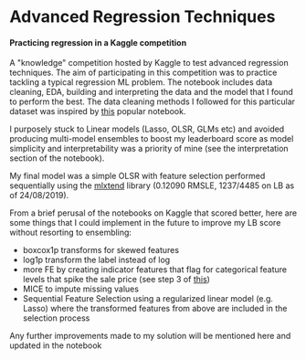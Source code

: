 # Advanced Regression Techniques

#### Practicing regression in a Kaggle competition

A "knowledge" competition hosted by Kaggle to test advanced regression techniques. The aim of participating in this competition was to practice tackling a typical regression ML problem. The notebook includes data cleaning, EDA, building and interpreting the data and the model that I found to perform the best. The data cleaning methods I followed for this particular dataset was inspired by [this](https://www.kaggle.com/pmarcelino/comprehensive-data-exploration-with-python) popular notebook.

I purposely stuck to Linear models (Lasso, OLSR, GLMs etc) and avoided producing multi-model ensembles to boost my leaderboard score as model simplicity and interpretability was a priority of mine (see the interpretation section of the notebook). 

My final model was a simple OLSR with feature selection performed sequentially using the [mlxtend](http://rasbt.github.io/mlxtend/) library (0.12090 RMSLE, 1237/4485 on LB as of 24/08/2019).

From a brief perusal of the notebooks on Kaggle that scored better, here are some things that I could implement in the future to improve my LB score without resorting to ensembling:

- boxcox1p transforms for skewed features
- log1p transform the label instead of log
- more FE by creating indicator features that flag for categorical feature levels that spike the sale price (see step 3 of [this](https://www.kaggle.com/agehsbarg/top-10-0-10943-stacking-mice-and-brutal-force))
- MICE to impute missing values
- Sequential Feature Selection using a regularized linear model (e.g. Lasso) where the transformed features from above are included in the selection process

Any further improvements made to my solution will be mentioned here and updated in the notebook
